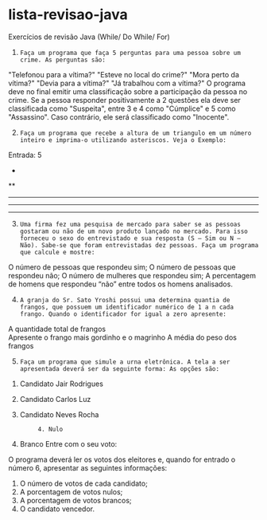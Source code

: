 # lista-revisao-java
Exercícios de revisão Java (While/ Do While/ For)


1)     Faça um programa que faça 5 perguntas para uma pessoa sobre um crime. As perguntas são: 

"Telefonou para a vítima?" 
"Esteve no local do crime?" 
"Mora perto da vítima?" 
"Devia para a vítima?" 
"Já trabalhou com a vítima?" O programa deve no final emitir uma classificação sobre a participação da pessoa no crime. Se a pessoa responder positivamente a 2 questões ela deve ser classificada como "Suspeita", entre 3 e 4 como "Cúmplice" e 5 como "Assassino". Caso contrário, ele será classificado como "Inocente". 
 

2)     Faça um programa que recebe a altura de um triangulo em um número inteiro e imprima-o utilizando asteriscos. Veja o Exemplo:

Entrada: 5

*
**
***
****
***** 

 

 

3)     Uma firma fez uma pesquisa de mercado para saber se as pessoas gostaram ou não de um novo produto lançado no mercado. Para isso forneceu o sexo do entrevistado e sua resposta (S – Sim ou N – Não). Sabe-se que foram entrevistadas dez pessoas. Faça um programa que calcule e mostre: 

O número de pessoas que respondeu sim; 
O número de pessoas que respondeu não; 
O número de mulheres que respondeu sim; 
A percentagem de homens que respondeu “não” entre todos os homens analisados.     

 
4)     A granja do Sr. Sato Yroshi possui uma determina quantia de frangos, que possuem um identificador numérico de 1 a n cada frango. Quando o identificador for igual a zero apresente: 

A quantidade total de frangos  
Apresente o frango mais gordinho e o magrinho 
A média do peso dos frangos 

 

 
5)     Faça um programa que simule a urna eletrônica. A tela a ser apresentada deverá ser da seguinte forma: As opções são: 

 1. Candidato Jair Rodrigues  

 2. Candidato Carlos Luz  

 3. Candidato Neves Rocha  

             4. Nulo 

 5. Branco Entre com o seu voto:  

O programa deverá ler os votos dos eleitores e, quando for entrado o número 6, apresentar as seguintes informações:  

1. O número de votos de cada candidato;  
2. A porcentagem de votos nulos;  
3. A porcentagem de votos brancos;  
4.  O candidato vencedor.  

 
